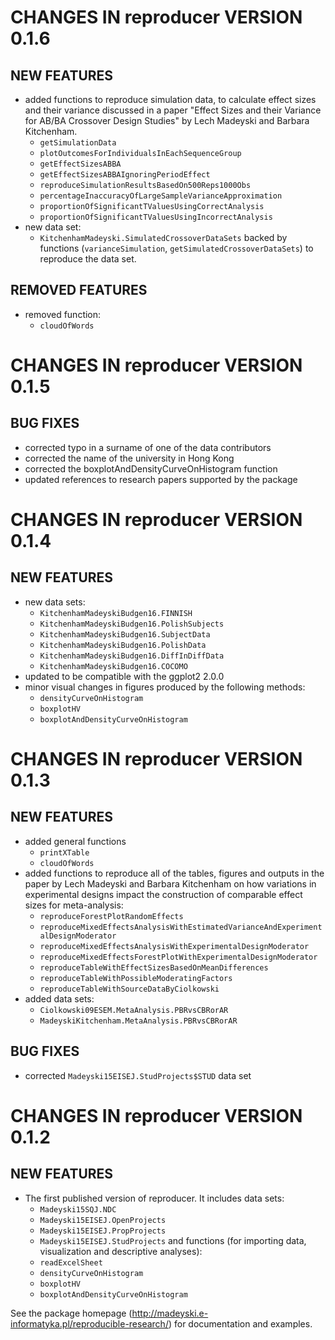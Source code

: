 # CHANGES IN reproducer VERSION 0.1.6

## NEW FEATURES
- added functions to reproduce simulation data, to calculate effect sizes and their variance discussed in a paper "Effect Sizes and their Variance for AB/BA Crossover Design Studies" by Lech Madeyski and Barbara Kitchenham.
    - `getSimulationData`
    - `plotOutcomesForIndividualsInEachSequenceGroup`
    - `getEffectSizesABBA`
    - `getEffectSizesABBAIgnoringPeriodEffect`
    - `reproduceSimulationResultsBasedOn500Reps1000Obs`
    - `percentageInaccuracyOfLargeSampleVarianceApproximation`
    - `proportionOfSignificantTValuesUsingCorrectAnalysis`
    - `proportionOfSignificantTValuesUsingIncorrectAnalysis`
- new data set:
    - `KitchenhamMadeyski.SimulatedCrossoverDataSets` backed by functions (`varianceSimulation`, `getSimulatedCrossoverDataSets`) to reproduce the data set.

## REMOVED FEATURES
- removed function:
    - `cloudOfWords`


# CHANGES IN reproducer VERSION 0.1.5
## BUG FIXES
- corrected typo in a surname of one of the data contributors
- corrected the name of the university in Hong Kong
- corrected the boxplotAndDensityCurveOnHistogram function
- updated references to research papers supported by the package


# CHANGES IN reproducer VERSION 0.1.4

## NEW FEATURES
- new data sets:
    - `KitchenhamMadeyskiBudgen16.FINNISH`
    - `KitchenhamMadeyskiBudgen16.PolishSubjects`
    - `KitchenhamMadeyskiBudgen16.SubjectData`
    - `KitchenhamMadeyskiBudgen16.PolishData`
    - `KitchenhamMadeyskiBudgen16.DiffInDiffData`
    - `KitchenhamMadeyskiBudgen16.COCOMO`
- updated to be compatible with the ggplot2 2.0.0
- minor visual changes in figures produced by the following methods:
    - `densityCurveOnHistogram`
    - `boxplotHV`
    - `boxplotAndDensityCurveOnHistogram`


# CHANGES IN reproducer VERSION 0.1.3

## NEW FEATURES
- added general functions
    - `printXTable`
    - `cloudOfWords`
- added functions to reproduce all of the tables, figures and outputs in the paper by Lech Madeyski and Barbara Kitchenham on how variations in experimental designs impact the construction of comparable effect sizes for meta-analysis:
    - `reproduceForestPlotRandomEffects`
    - `reproduceMixedEffectsAnalysisWithEstimatedVarianceAndExperimentalDesignModerator`
    - `reproduceMixedEffectsAnalysisWithExperimentalDesignModerator`
    - `reproduceMixedEffectsForestPlotWithExperimentalDesignModerator`
    - `reproduceTableWithEffectSizesBasedOnMeanDifferences`
    - `reproduceTableWithPossibleModeratingFactors`
    - `reproduceTableWithSourceDataByCiolkowski`
- added data sets:
    - `Ciolkowski09ESEM.MetaAnalysis.PBRvsCBRorAR`
    - `MadeyskiKitchenham.MetaAnalysis.PBRvsCBRorAR`

## BUG FIXES
- corrected `Madeyski15EISEJ.StudProjects$STUD` data set

# CHANGES IN reproducer VERSION 0.1.2

## NEW FEATURES
- The first published version of reproducer. It includes data sets: 
    - `Madeyski15SQJ.NDC`
    - `Madeyski15EISEJ.OpenProjects`
    - `Madeyski15EISEJ.PropProjects`
    - `Madeyski15EISEJ.StudProjects`
and functions (for importing data, visualization and descriptive analyses):
    - `readExcelSheet`
    - `densityCurveOnHistogram`
    - `boxplotHV`
    - `boxplotAndDensityCurveOnHistogram`

See the package homepage (http://madeyski.e-informatyka.pl/reproducible-research/) for documentation and examples.
